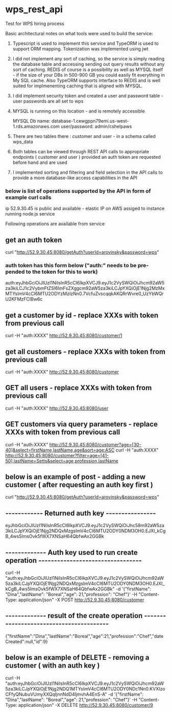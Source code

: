 # wps_rest_api
Test for WPS hiring process

Basic architectural notes on what tools were used to build the service:

1. Typescript is used to implement this service and TypeORM is used to support ORM mapping.  Tokenization was implemented using jwt

2. I did not implement any sort of caching, so the service is simply reading the database table and accessing sending out query results    without any sort of caching. REDIS of course is a possibility as well as MYSQL itself - if the size of your DBs in 500-900 GB you        could easily fit everything in My SQL cache.  Also TypeORM supports interface to REDIS and is well suited for implmenenting caching
   that is aligned with MYSQL.

3. I did implement security token and created a user and password table - user passwords are all set to wps

3. MYSQL is running on this location - and is remotely accessible
   
      MYSQL Db name: database-1.cewgppn79emi.us-west-1.rds.amazonaws.com
      user/password: admin/cshelpaws
      
4. There are two tables there : customer and user - in a schema called wps_data

5. Both tables can be viewed through REST API calls to appropriate endpoints ( customer and user ) provided an auth token are requested    before hand and are used

6. I implemented sorting and filtering and field selection in the API calls to provide a more database-like access capabilities in the 
   API

### below is list of operations supported by the API in form of example curl calls

ip 52.9.30.45 is public and available - elastic IP on AWS assiged to instance running node.js service

Following operations are available from service

## get an auth token
curl "http://52.9.30.45:8080/getAuth?userId=arovinsky&password=wps"

### auth token has this form below ("auth:" needs to be pre-pended to the token for this to work)
auth:eyJhbGciOiJIUzI1NiIsInR5cCI6IkpXVCJ9.eyJ1c2VySWQiOiJhcm92aW5za3kiLCJ1c2VybmFtZSI6ImFsZXggcm92aW5za3kiLCJpYXQiOjE1Njg2MzMxMTYsImV4cCI6MTU2ODYzMzIzNn0.7VcfuZvscqqkAKQRrWvre0_UzYbWQrU2KFMzFCIBw6c

## get a customer by id - replace XXXs with token from previous call
curl -H  "auth:XXXX" http://52.9.30.45:8080/customer/1

## get all customers - replace XXXs with token from previous call
curl -H  "auth:XXXX" http://52.9.30.45:8080/customer

## GET all users - replace XXXs with token from previous call
curl -H  "auth:XXXX" http://52.9.30.45:8080/user

## GET customers via query parameters - replace XXXs with token from previous call
curl -H  "auth:XXXX" http://52.9.30.45:8080/customer?age=[30-40]&select=firstName,lastName,age&sort=age:ASC
curl -H  "auth:XXXX" http://52.9.30.45:8080/customer?filter=age=[41-50],lastName=Setts&select=age,profession,lastName


## below is an example of post - adding a new customer ( after requesting an auth key first )

curl "http://52.9.30.45:8080/getAuth?userId=arovinsky&password=wps"
## ------------ Returned auth key ----------------
eyJhbGciOiJIUzI1NiIsInR5cCI6IkpXVCJ9.eyJ1c2VySWQiOiJhc58m92aW5za3kiLCJpYXQiOjE1Njg2NDQxMzgsImV4cCI6MTU2ODY0NDM3OH0.EJXI_kCgB_4ws5ImsOvk5fWX7XNSaH64QbfwAx2GGBk
## ------------- Auth key used to run create operation ---------------------------------
curl -H  "auth:eyJhbGciOiJIUzI1NiIsInR5cCI6IkpXVCJ9.eyJ1c2VySWQiOiJhcm92aW5za3kiLCJpYXQiOjE1Njg2NDQxMzgsImV4cCI6MTU2ODY0NDM3OH0.EJXI_kCgB_4ws5ImsOvk5fWX7XNSaH64QbfwAx2GGBk" -d '{"firstName": "Dina","lastName": "Boreal","age": 21,"profession": "Chef"}' -H "Content-Type: application/json" -X POST http://52.9.30.45:8080/customer
## ------------- result of the create operation ----------------------------------------
{"firstName":"Dina","lastName":"Boreal","age":21,"profession":"Chef","dateCreated":null,"id":9}

## below is an example of DELETE - removing a customer ( with an auth key )
curl -H  "auth:eyJhbGciOiJIUzI1NiIsInR5cCI6IkpXVCJ9.eyJ1c2VySWQiOiJhcm92aW5za3kiLCJpYXQiOjE1Njg2NDQ1MTYsImV4cCI6MTU2ODY0NDc1Nn0.KVXIzoCFfyQNubuVUmyXXQqIjnnNdD4ljmvhA4EnS-A" -d '{"firstName": "Dina","lastName": "Boreal","age": 21,"profession": "Chef"}' -H "Content-Type: application/json" -X DELETE http://52.9.30.45:8080/customer/9
